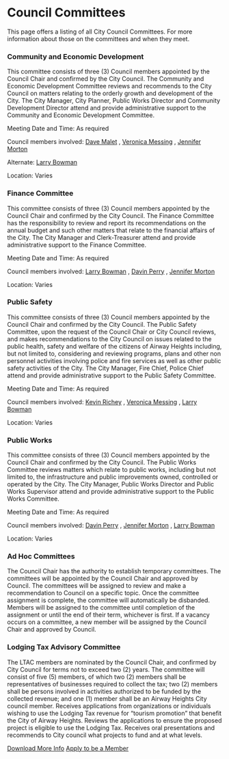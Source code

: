  

# Council Committees

This page offers a listing of all City Council Committees. For more information about those on the committees and when they meet.

### Community and Economic Development

This committee consists of three (3) Council members appointed by the Council Chair and confirmed by the City Council. The Community and Economic Development Committee reviews and recommends to the City Council on matters relating to the orderly growth and development of the City. The City Manager, City Planner, Public Works Director and Community Development Director attend and provide administrative support to the Community and Economic Development Committee.

Meeting Date and Time: As required

Council members involved: [Dave Malet](https://cawh.org/city-council-members/councilmember-dave-malet/) ,  [Veronica Messing](https://cawh.org/city-council-members/vice-chair-veronica-messing/)  ,  [Jennifer Morton](https://cawh.org/city-council-members/councilmember-jennifer-morton/)  

Alternate:  [Larry Bowman](https://cawh.org/city-council-members/council-chair-larry-bowman/)  

Location: Varies

### Finance Committee

This committee consists of three (3) Council members appointed by the Council Chair and confirmed by the City Council. The Finance Committee has the responsibility to review and report its recommendations on the annual budget and such other matters that relate to the financial affairs of the City. The City Manager and Clerk-Treasurer attend and provide administrative support to the Finance Committee.

Meeting Date and Time: As required

Council members involved:  [Larry Bowman](https://cawh.org/city-council-members/council-chair-larry-bowman/)  , [Davin Perry](https://cawh.org/city-council-members/councilmember-davin-perry/) , [Jennifer Morton](https://cawh.org/city-council-members/councilmember-jennifer-morton/) 

Location: Varies

### Public Safety

This committee consists of three (3) Council members appointed by the Council Chair and confirmed by the City Council. The Public Safety Committee, upon the request of the Council Chair or City Council reviews, and makes recommendations to the City Council on issues related to the public health, safety and welfare of the citizens of Airway Heights including, but not limited to, considering and reviewing programs, plans and other non personnel activities involving police and fire services as well as other public safety activities of the City. The City Manager, Fire Chief, Police Chief attend and provide administrative support to the Public Safety Committee.

Meeting Date and Time: As required

Council members involved:  [Kevin Richey](https://cawh.org/city-council-members/councilmember-kevin-richey/)  , [Veronica Messing](https://cawh.org/city-council-members/vice-chair-veronica-messing/) , [Larry Bowman](https://cawh.org/city-council-members/council-chair-larry-bowman/) 

Location: Varies

### Public Works

This committee consists of three (3) Council members appointed by the Council Chair and confirmed by the City Council. The Public Works Committee reviews matters which relate to public works, including but not limited to, the infrastructure and public improvements owned, controlled or operated by the City. The City Manager, Public Works Director and Public Works Supervisor attend and provide administrative support to the Public Works Committee.

Meeting Date and Time: As required

Council members involved: [Davin Perry](https://cawh.org/city-council-members/councilmember-davin-perry/) , [Jennifer Morton](https://cawh.org/city-council-members/councilmember-jennifer-morton/) ,  [Larry Bowman](https://cawh.org/city-council-members/council-chair-larry-bowman/)  

Location: Varies

### Ad Hoc Committees

The Council Chair has the authority to establish temporary committees. The committees will be appointed by the Council Chair and approved by Council. The committees will be assigned to review and make a recommendation to Council on a specific topic. Once the committee assignment is complete, the committee will automatically be disbanded. Members will be assigned to the committee until completion of the assignment or until the end of their term, whichever is first. If a vacancy occurs on a committee, a new member will be assigned by the Council Chair and approved by Council.

### Lodging Tax Advisory Committee

The LTAC members are nominated by the Council Chair, and confirmed by City Council for terms not to exceed two (2) years. The committee will consist of five (5) members, of which two (2) members shall be representatives of businesses required to collect the tax; two (2) members shall be persons involved in activities authorized to be funded by the collected revenue; and one (1) member shall be an Airway Heights City council member. Receives applications from organizations or individuals wishing to use the Lodging Tax revenue for “tourism promotion” that benefit the City of Airway Heights. Reviews the applications to ensure the proposed project is eligible to use the Lodging Tax. Receives oral presentations and recommends to City council what projects to fund and at what levels.

  [Download More Info](https://cawh.org/wp-content/uploads/2023/01/Lodging-Tax-Advisory-Committee.pdf)   [Apply to be a Member](https://cawh.org/wp-content/uploads/2023/01/Lodging-Tax-Advisory-Committee-Application-City-of-Airway-Heights.pdf)  